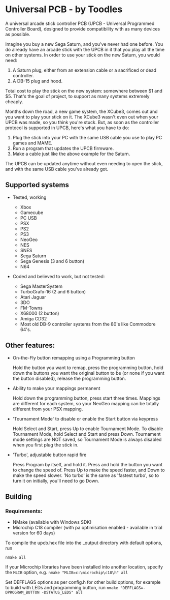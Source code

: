 # Universal PCB - by Toodles

A universal arcade stick controller PCB (UPCB - Universal Programmed Controller Board), designed to provide compatibility with as many devices as possible.

Imagine you buy a new Sega Saturn, and you've never had one before. You do already have an arcade stick with the UPCB in it that you play all the time on other systems. In order to use your stick on the new Saturn, you would need:

1. A Saturn plug, either from an extension cable or a sacrificed or dead controller. 
2. A DB-15 plug and hood. 

Total cost to play the stick on the new system: somewhere between $1 and $5. That's the goal of project, to support as many systems extremely cheaply.

Months down the road, a new game system, the XCube3, comes out and you want to play your stick on it. The XCube3 wasn't even out when your UPCB was made, so you think you're stuck. But, as soon as the controller protocol is supported in UPCB, here's what you have to do: 

1. Plug the stick into your PC with the same USB cable you use to play PC games and MAME. 
2. Run a program that updates the UPCB firmware.
3. Make a cable just like the above example for the Saturn.

The UPCB can be updated anytime without even needing to open the stick, and with the same USB cable you've already got.

## Supported systems

- Tested, working
  - Xbox
  - Gamecube
  - PC USB
  - PSX
  - PS2
  - PS3
  - NeoGeo
  - NES
  - SNES
  - Sega Saturn
  - Sega Genesis (3 and 6 button)
  - N64


- Coded and believed to work, but not tested:
  - Sega MasterSystem
  - TurboGrafx-16 (2 and 6 button)
  - Atari Jaguar
  - 3DO
  - FM-Towns
  - X68000 (2 button)
  - Amiga CD32
  - Most old DB-9 controller systems from the 80's like Commodore 64's.


## Other features:
- On-the-Fly button remapping using a Programming button
  
  Hold the button you want to remap, press the programming button, hold down the buttons you want the original button to be (or none if you want the button disabled), release the programming button.
- Ability to make your mappings permanent

  Hold down the programming button, press start three times. Mappings are different for each system, so your NeoGeo mapping can be totally different from your PSX mapping.
- 'Tournament Mode' to disable or enable the Start button via keypress

  Hold Select and Start, press Up to enable Tournament Mode. To disable Tournament Mode, hold Select and Start and press Down. Tournament mode settings are NOT saved, so Tournament Mode is always disabled when you first plug the stick in.
- 'Turbo', adjustable button rapid fire

  Press Program by itself, and hold it. Press and hold the button you want to change the speed of. Press Up to make the speed faster, and Down to make the speed slower. 'No turbo' is the same as 'fastest turbo', so to turn it on initially, you'll need to go Down.

## Building

### Requirements:
- NMake (available with Windows SDK)
- Microchip C18 compiler (with pa optimisation enabled - available in trial version for 60 days)

To compile the upcb.hex file into the _output directory with default options, run 

`nmake all`

If your Microchip libraries have been installed into another location, specify the `MLIB` option, e.g. `nmake "MLIB=c:\microchip\c18\h" all`

Set DEFFLAGS options as per config.h for other build options, for example to build with LEDs and programming button, run `nmake "DEFFLAGS=-DPROGRAM_BUTTON -DSTATUS_LEDS" all`
